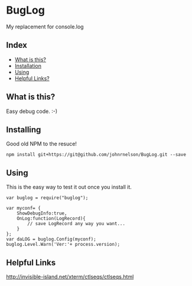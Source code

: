 # BugLog
My replacement for console.log
 

## Index
- [What is this?](#what-is-this)
- [Installation](#installing)
- [Using](#using)
- [Helpful Links?](#helpful-links)


## What is this?
Easy debug code. :-)



 
## Installing
Good old NPM to the resuce! 

    npm install git+https://git@github.com/johnrnelson/BugLog.git --save
 
 
 
## Using
This is the easy way to test it out once you install it. 

    var buglog = require("buglog");

    var myconf= { 
        ShowDebugInfo:true,
        OnLog:function(LogRecord){
            // save LogRecord any way you want...
        }
    };
    var daLOG = buglog.Config(myconf);
    buglog.Level.Warn('Ver:'+ process.version);


## Helpful Links
http://invisible-island.net/xterm/ctlseqs/ctlseqs.html

   
